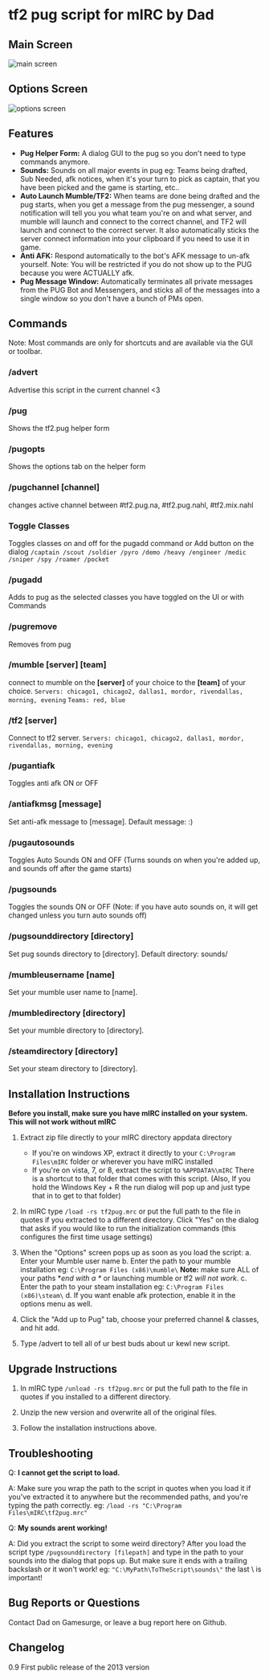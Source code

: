 # tf2 pug script for mIRC by Dad

## Main Screen
![main screen](https://raw.github.com/Faek/mirc-tf2-pug-script/master/screenshot1.png)

## Options Screen
![options screen](https://raw.github.com/Faek/mirc-tf2-pug-script/master/screenshot2.png)

## Features

* **Pug Helper Form:** A dialog GUI to the pug so you don't need to type commands anymore.
* **Sounds:** Sounds on all major events in pug eg: Teams being drafted, Sub Needed, afk notices, when it's your turn to pick as captain, that you have been picked and the game is starting, etc..
* **Auto Launch Mumble/TF2:** When teams are done being drafted and the pug starts, when you get a message from the pug messenger, a sound notification will tell you you what team you're on and what server, and mumble will launch and connect to the correct channel, and TF2 will launch and connect to the correct server. It also automatically sticks the server connect information into your clipboard if you need to use it in game.
* **Anti AFK:** Respond automatically to the bot's AFK message to un-afk yourself. Note: You will be restricted if you do not show up to the PUG because you were ACTUALLY afk.
* **Pug Message Window:** Automatically terminates all private messages from the PUG Bot and Messengers, and sticks all of the messages into a single window so you don't have a bunch of PMs open.
	
## Commands
Note: Most commands are only for shortcuts and are available via the GUI or toolbar.

### /advert
Advertise this script in the current channel <3

### /pug 
Shows the tf2.pug helper form

### /pugopts
Shows the options tab on the helper form
    
### /pugchannel [channel]
changes active channel between #tf2.pug.na, #tf2.pug.nahl, #tf2.mix.nahl
  
### Toggle Classes
Toggles classes on and off for the pugadd command or Add button on the dialog
`/captain /scout /soldier /pyro /demo /heavy /engineer /medic /sniper /spy /roamer /pocket`
  
### /pugadd
Adds to pug as the selected classes you have toggled on the UI or with Commands
  
### /pugremove
Removes from pug
  
### /mumble [server] [team]
connect to mumble on the **[server]** of your choice to the **[team]** of your choice. 
`Servers: chicago1, chicago2, dallas1, mordor, rivendallas, morning, evening`
`Teams: red, blue`
 
### /tf2 [server]
Connect to tf2 server. 
`Servers: chicago1, chicago2, dallas1, mordor, rivendallas, morning, evening`
  
### /pugantiafk
Toggles anti afk ON or OFF
  
### /antiafkmsg [message]
Set anti-afk message to [message]. Default message: :)
  
### /pugautosounds
Toggles Auto Sounds ON and OFF (Turns sounds on when you're added up, and sounds off after the game starts)
  
### /pugsounds
Toggles the sounds ON or OFF (Note: if you have auto sounds on, it will get changed unless you turn auto sounds off)

### /pugsounddirectory [directory]
Set pug sounds directory to [directory]. Default directory: sounds/
  
### /mumbleusername [name]
Set your mumble user name to [name].
  
### /mumbledirectory [directory]
Set your mumble directory to [directory].
  
### /steamdirectory [directory]
Set your steam directory to [directory].

## Installation Instructions

**Before you install, make sure you have mIRC installed on your system. This will not work without mIRC**

1. Extract zip file directly to your mIRC directory appdata directory
    * If you're on windows XP, extract it directly to your `C:\Program Files\mIRC` folder or wherever you have mIRC installed
    * If you're on vista, 7, or 8, extract the script to `%APPDATA%\mIRC`  There is a shortcut to that folder that comes with this script. (Also, If you hold the Windows Key + R the run dialog will pop up and just type that in to get to that folder)

2. In mIRC type `/load -rs tf2pug.mrc` or put the full path to the file in quotes if you extracted to a different directory. Click "Yes" on the dialog that asks if you would like to run the initialization commands (this configures the first time usage settings)

3. When the "Options" screen pops up as soon as you load the script:
    a. Enter your Mumble user name
	b. Enter the path to your mumble installation eg: `C:\Program Files (x86)\mumble\`  **Note:** make sure ALL of your paths **end with a \** or launching mumble or tf2  _will not work_.
	c. Enter the path to your steam installation eg: `C:\Program Files (x86)\steam\`
	d. If you want enable afk protection, enable it in the options menu as well.
	
4. Click the "Add up to Pug" tab, choose your preferred channel & classes, and hit add.

5. Type /advert to tell all of ur best buds about ur kewl new script.



## Upgrade Instructions

1. In mIRC type `/unload -rs tf2pug.mrc` or put the full path to the file in quotes if you installed to a different directory.

2. Unzip the new version and overwrite all of the original files.

3. Follow the installation instructions above.



## Troubleshooting

Q: **I cannot get the script to load.**

A: Make sure you wrap the path to the script in quotes when you load it if you've extracted it to anywhere but the recommended paths, and you're typing the path correctly. eg: `/load -rs "C:\Program Files\mIRC\tf2pug.mrc"`

Q: **My sounds arent working!**

A: Did you extract the script to some weird directory? After you load the script type `/pugsounddirectory [filepath]` and type in the path to your sounds into the dialog that pops up. But make sure it ends with a trailing backslash or it won't work! eg: `"C:\MyPath\ToTheScript\sounds\"` the last \ is important!

## Bug Reports or Questions
Contact Dad on Gamesurge, or leave a bug report here on Github.

## Changelog

0.9 First public release of the 2013 version



